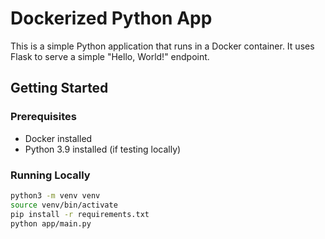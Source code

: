 # Dockerized Python App

This is a simple Python application that runs in a Docker container. It uses Flask to serve a simple "Hello, World!" endpoint.

## Getting Started

### Prerequisites
- Docker installed
- Python 3.9 installed (if testing locally)

### Running Locally
```bash
python3 -m venv venv
source venv/bin/activate
pip install -r requirements.txt
python app/main.py
